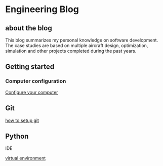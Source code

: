 # Engineering Blog

## about the blog

This blog summarizes my personal knowledge on software development.
The case studies are based on multiple aircraft design,
optimization, simulation and other projects completed during the
past years.

## Getting started

### Computer configuration

[Configure your computer](pc-config.md)

## Git

[how to setup git](git_setup.md)

## Python

IDE
  
[virtual environment](venv.md)
